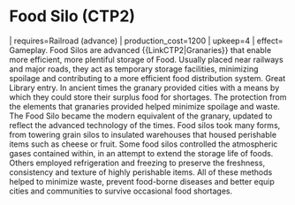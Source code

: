 # Food Silo (CTP2)

 | requires=Railroad (advance)
 | production_cost=1200
 | upkeep=4
 | effect=
Gameplay.
Food Silos are advanced {{LinkCTP2|Granaries}} that enable more efficient, more plentiful storage of Food. Usually placed near railways and major roads, they act as temporary storage facilities, minimizing spoilage and contributing to a more efficient food distribution system.
Great Library entry.
In ancient times the granary provided cities with a means by which they could store their surplus food for shortages. The protection from the elements that granaries provided helped minimize spoilage and waste. The Food Silo became the modern equivalent of the granary, updated to reflect the advanced technology of the times. Food silos took many forms, from towering grain silos to insulated warehouses that housed perishable items such as cheese or fruit. Some food silos controlled the atmospheric gases contained within, in an attempt to extend the storage life of foods. Others employed refrigeration and freezing to preserve the freshness, consistency and texture of highly perishable items. All of these methods helped to minimize waste, prevent food-borne diseases and better equip cities and communities to survive occasional food shortages.